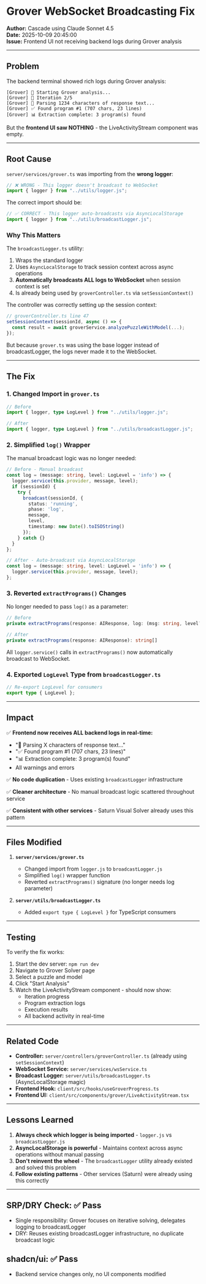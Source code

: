 # Grover WebSocket Broadcasting Fix

**Author:** Cascade using Claude Sonnet 4.5  
**Date:** 2025-10-09 20:45:00  
**Issue:** Frontend UI not receiving backend logs during Grover analysis  

---

## Problem

The backend terminal showed rich logs during Grover analysis:
```
[Grover] 🚀 Starting Grover analysis...
[Grover] 🔁 Iteration 2/5
[Grover] 📖 Parsing 1234 characters of response text...
[Grover] ✅ Found program #1 (707 chars, 23 lines)
[Grover] 📊 Extraction complete: 3 program(s) found
```

But the **frontend UI saw NOTHING** - the LiveActivityStream component was empty.

---

## Root Cause

`server/services/grover.ts` was importing from the **wrong logger**:

```typescript
// ❌ WRONG - This logger doesn't broadcast to WebSocket
import { logger } from "../utils/logger.js";
```

The correct import should be:

```typescript
// ✅ CORRECT - This logger auto-broadcasts via AsyncLocalStorage
import { logger } from "../utils/broadcastLogger.js";
```

### Why This Matters

The `broadcastLogger.ts` utility:
1. Wraps the standard logger
2. Uses `AsyncLocalStorage` to track session context across async operations
3. **Automatically broadcasts ALL logs to WebSocket** when session context is set
4. Is already being used by `groverController.ts` via `setSessionContext()`

The controller was correctly setting up the session context:
```typescript
// groverController.ts line 47
setSessionContext(sessionId, async () => {
  const result = await groverService.analyzePuzzleWithModel(...);
});
```

But because `grover.ts` was using the base logger instead of broadcastLogger, the logs never made it to the WebSocket.

---

## The Fix

### 1. Changed Import in `grover.ts`
```typescript
// Before
import { logger, type LogLevel } from "../utils/logger.js";

// After
import { logger, type LogLevel } from "../utils/broadcastLogger.js";
```

### 2. Simplified `log()` Wrapper
The manual broadcast logic was no longer needed:

```typescript
// Before - Manual broadcast
const log = (message: string, level: LogLevel = 'info') => {
  logger.service(this.provider, message, level);
  if (sessionId) {
    try {
      broadcast(sessionId, {
        status: 'running',
        phase: 'log',
        message,
        level,
        timestamp: new Date().toISOString()
      });
    } catch {}
  }
};

// After - Auto-broadcast via AsyncLocalStorage
const log = (message: string, level: LogLevel = 'info') => {
  logger.service(this.provider, message, level);
};
```

### 3. Reverted `extractPrograms()` Changes
No longer needed to pass `log()` as a parameter:

```typescript
// Before
private extractPrograms(response: AIResponse, log: (msg: string, level?: LogLevel) => void): string[]

// After
private extractPrograms(response: AIResponse): string[]
```

All `logger.service()` calls in `extractPrograms()` now automatically broadcast to WebSocket.

### 4. Exported `LogLevel` Type from `broadcastLogger.ts`
```typescript
// Re-export LogLevel for consumers
export type { LogLevel };
```

---

## Impact

✅ **Frontend now receives ALL backend logs in real-time:**
- "📖 Parsing X characters of response text..."
- "✅ Found program #1 (707 chars, 23 lines)"
- "📊 Extraction complete: 3 program(s) found"
- All warnings and errors

✅ **No code duplication** - Uses existing `broadcastLogger` infrastructure

✅ **Cleaner architecture** - No manual broadcast logic scattered throughout service

✅ **Consistent with other services** - Saturn Visual Solver already uses this pattern

---

## Files Modified

1. **`server/services/grover.ts`**
   - Changed import from `logger.js` to `broadcastLogger.js`
   - Simplified `log()` wrapper function
   - Reverted `extractPrograms()` signature (no longer needs log parameter)

2. **`server/utils/broadcastLogger.ts`**
   - Added `export type { LogLevel }` for TypeScript consumers

---

## Testing

To verify the fix works:

1. Start the dev server: `npm run dev`
2. Navigate to Grover Solver page
3. Select a puzzle and model
4. Click "Start Analysis"
5. Watch the LiveActivityStream component - should now show:
   - Iteration progress
   - Program extraction logs
   - Execution results
   - All backend activity in real-time

---

## Related Code

- **Controller:** `server/controllers/groverController.ts` (already using `setSessionContext`)
- **WebSocket Service:** `server/services/wsService.ts`
- **Broadcast Logger:** `server/utils/broadcastLogger.ts` (AsyncLocalStorage magic)
- **Frontend Hook:** `client/src/hooks/useGroverProgress.ts`
- **Frontend UI:** `client/src/components/grover/LiveActivityStream.tsx`

---

## Lessons Learned

1. **Always check which logger is being imported** - `logger.js` vs `broadcastLogger.js`
2. **AsyncLocalStorage is powerful** - Maintains context across async operations without manual passing
3. **Don't reinvent the wheel** - The `broadcastLogger` utility already existed and solved this problem
4. **Follow existing patterns** - Other services (Saturn) were already using this correctly

---

## SRP/DRY Check: ✅ Pass
- Single responsibility: Grover focuses on iterative solving, delegates logging to broadcastLogger
- DRY: Reuses existing broadcastLogger infrastructure, no duplicate broadcast logic

## shadcn/ui: ✅ Pass
- Backend service changes only, no UI components modified
